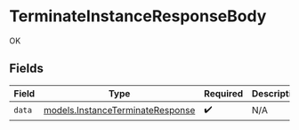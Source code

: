 # TerminateInstanceResponseBody

OK


## Fields

| Field                                                                      | Type                                                                       | Required                                                                   | Description                                                                |
| -------------------------------------------------------------------------- | -------------------------------------------------------------------------- | -------------------------------------------------------------------------- | -------------------------------------------------------------------------- |
| `data`                                                                     | [models.InstanceTerminateResponse](../models/instanceterminateresponse.md) | :heavy_check_mark:                                                         | N/A                                                                        |